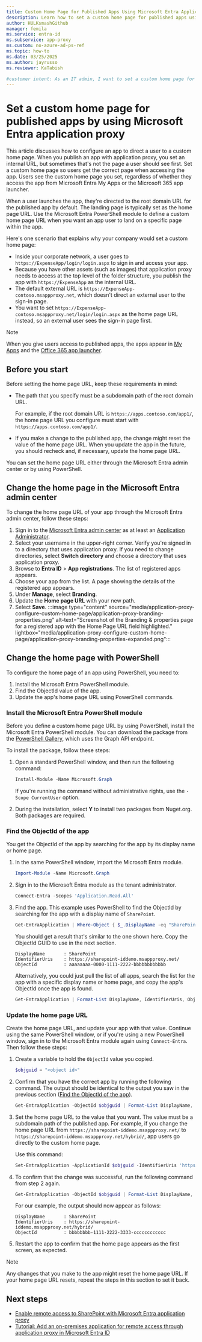 ```yaml
---
title: Custom Home Page for Published Apps Using Microsoft Entra Application Proxy
description: Learn how to set a custom home page for published apps using Microsoft Entra application proxy to ensure users land on the correct page.
author: HULKsmashGithub
manager: femila
ms.service: entra-id
ms.subservice: app-proxy
ms.custom: no-azure-ad-ps-ref
ms.topic: how-to
ms.date: 03/25/2025
ms.author: jayrusso
ms.reviewer: KaTabish

#customer intent: As an IT admin, I want to set a custom home page for published apps using Microsoft Entra application proxy so that users are directed to the correct page when accessing the app.
---
```

# Set a custom home page for published apps by using Microsoft Entra application proxy

This article discusses how to configure an app to direct a user to a custom home page. When you publish an app with application proxy, you set an internal URL, but sometimes that's not the page a user should see first. Set a custom home page so users get the correct page when accessing the app. Users see the custom home page you set, regardless of whether they access the app from Microsoft Entra My Apps or the Microsoft 365 app launcher.

When a user launches the app, they're directed to the root domain URL for the published app by default. The landing page is typically set as the home page URL. Use the Microsoft Entra PowerShell module to define a custom home page URL when you want an app user to land on a specific page within the app.

Here's one scenario that explains why your company would set a custom home page:

- Inside your corporate network, a user goes to `https://ExpenseApp/login/login.aspx` to sign in and access your app.
- Because you have other assets (such as images) that application proxy needs to access at the top level of the folder structure, you publish the app with `https://ExpenseApp` as the internal URL.
- The default external URL is `https://ExpenseApp-contoso.msappproxy.net`, which doesn't direct an external user to the sign-in page.
- You want to set `https://ExpenseApp-contoso.msappproxy.net/login/login.aspx` as the home page URL instead, so an external user sees the sign-in page first.

> [!NOTE]
> When you give users access to published apps, the apps appear in [My Apps](https://support.microsoft.com/account-billing/sign-in-and-start-apps-from-the-my-apps-portal-2f3b1bae-0e5a-4a86-a33e-876fbd2a4510) and the [Office 365 app launcher](https://www.microsoft.com/microsoft-365/blog/2016/09/27/introducing-the-new-office-365-app-launcher/).

## Before you start

Before setting the home page URL, keep these requirements in mind:

- The path that you specify must be a subdomain path of the root domain URL.

  For example, if the root domain URL is `https://apps.contoso.com/app1/`, the home page URL you configure must start with `https://apps.contoso.com/app1/`.

- If you make a change to the published app, the change might reset the value of the home page URL. When you update the app in the future, you should recheck and, if necessary, update the home page URL.

You can set the home page URL either through the Microsoft Entra admin center or by using PowerShell.

## Change the home page in the Microsoft Entra admin center

To change the home page URL of your app through the Microsoft Entra admin center, follow these steps:
1. Sign in to the [Microsoft Entra admin center](https://entra.microsoft.com) as at least an [Application Administrator](~/identity/role-based-access-control/permissions-reference.md#application-administrator).
1. Select your username in the upper-right corner. Verify you're signed in to a directory that uses application proxy. If you need to change directories, select **Switch directory** and choose a directory that uses application proxy.
1. Browse to **Entra ID** > **App registrations**. The list of registered apps appears.
1. Choose your app from the list. A page showing the details of the registered app appears.
1. Under **Manage**, select **Branding**.
1. Update the **Home page URL**  with your new path.
1. Select **Save**.
:::image type="content" source="media/application-proxy-configure-custom-home-page/application-proxy-branding-properties.png" alt-text="Screenshot of the Branding & properties page for a registered app with the Home Page URL field highlighted." lightbox="media/application-proxy-configure-custom-home-page/application-proxy-branding-properties-expanded.png":::      

## Change the home page with PowerShell

To configure the home page of an app using PowerShell, you need to:

1. Install the  Microsoft Entra PowerShell module.
1. Find the ObjectId value of the app.
1. Update the app's home page URL using PowerShell commands.

### Install the Microsoft Entra PowerShell module

Before you define a custom home page URL by using PowerShell, install the Microsoft Entra PowerShell module. You can download the package from the [PowerShell Gallery](https://www.powershellgallery.com/packages/Microsoft.Graph.Entra), which uses the Graph API endpoint.

To install the package, follow these steps:

1. Open a standard PowerShell window, and then run the following command:

   ```powershell
   Install-Module -Name Microsoft.Graph
   ```

   If you're running the command without administrative rights, use the `-Scope CurrentUser` option.

1. During the installation, select **Y** to install two packages from Nuget.org. Both packages are required.

### Find the ObjectId of the app

You get the ObjectId of the app by searching for the app by its display name or home page.

1. In the same PowerShell window, import the Microsoft Entra module.

   ```powershell
   Import-Module -Name Microsoft.Graph
   ```

1. Sign in to the Microsoft Entra module as the tenant administrator.

   ```powershell
   Connect-Entra -Scopes 'Application.Read.All'
   ```

1. Find the app. This example uses PowerShell to find the ObjectId by searching for the app with a display name of `SharePoint`.

   ```powershell
   Get-EntraApplication | Where-Object { $_.DisplayName -eq "SharePoint" } | Format-List DisplayName, IdentifierUris, ObjectId
   ```

   You should get a result that's similar to the one shown here. Copy the ObjectId GUID to use in the next section.

   ```console
   DisplayName       : SharePoint
   IdentifierUris    : https://sharepoint-iddemo.msappproxy.net/
   ObjectId          : aaaaaaaa-0000-1111-2222-bbbbbbbbbbbb
   ```

   Alternatively, you could just pull the list of all apps, search the list for the app with a specific display name or home page, and copy the app's ObjectId once the app is found.

   ```powershell
   Get-EntraApplication | Format-List DisplayName, IdentifierUris, ObjectId
   ```

### Update the home page URL

Create the home page URL, and update your app with that value. Continue using the same PowerShell window, or if you're using a new PowerShell window, sign in to the Microsoft Entra module again using `Connect-Entra`. Then follow these steps:

1. Create a variable to hold the `ObjectId` value you copied.

   ```powershell
   $objguid = "<object id>"
   ```

1. Confirm that you have the correct app by running the following command. The output should be identical to the output you saw in the previous section ([Find the ObjectId of the app](#find-the-objectid-of-the-app)).

   ```powershell
   Get-EntraApplication -ObjectId $objguid | Format-List DisplayName, IdentifierUris, ObjectId
   ```

1. Set the home page URL to the value that you want. The value must be a subdomain path of the published app. For example, if you change the home page URL from `https://sharepoint-iddemo.msappproxy.net/` to `https://sharepoint-iddemo.msappproxy.net/hybrid/`, app users go directly to the custom home page.

   Use this command:

   ```powershell
   Set-EntraApplication -ApplicationId $objguid -IdentifierUris 'https://sharepoint-iddemo.msappproxy.net/hybrid/'
   ```

1. To confirm that the change was successful, run the following command from step 2 again.

   ```powershell
   Get-EntraApplication -ObjectId $objguid | Format-List DisplayName, IdentifierUris, ObjectId
   ```

   For our example, the output should now appear as follows:

   ```console
   DisplayName       : SharePoint
   IdentifierUris    : https://sharepoint-iddemo.msappproxy.net/hybrid/
   ObjectId          : bbbbbbbb-1111-2222-3333-cccccccccccc
   ```

1. Restart the app to confirm that the home page appears as the first screen, as expected.

> [!NOTE]
> Any changes that you make to the app might reset the home page URL. If your home page URL resets, repeat the steps in this section to set it back.

## Next steps

- [Enable remote access to SharePoint with Microsoft Entra application proxy](./application-proxy-integrate-with-sharepoint-server.md)
- [Tutorial: Add an on-premises application for remote access through application proxy in Microsoft Entra ID](application-proxy-add-on-premises-application.md)
